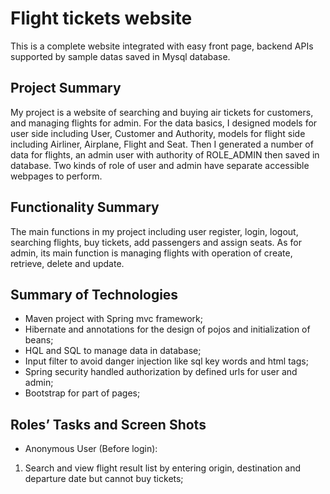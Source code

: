 # Flight tickets website

This is a complete website integrated with easy front page, backend APIs supported by sample datas saved in Mysql database.


## Project Summary
My project is a website of searching and buying air tickets for customers, and managing flights for admin. For the data basics, I designed models for user side including User, Customer and Authority, models for flight side including Airliner, Airplane, Flight and Seat. Then I generated a number of data for flights, an admin user with authority of ROLE_ADMIN then saved in database. Two kinds of role of user and admin have separate accessible webpages to perform.

## Functionality Summary
The main functions in my project including user register, login, logout, searching flights, buy tickets, add passengers and assign seats. As for admin, its main function is managing flights with operation of create, retrieve, delete and update.

## Summary of Technologies
* Maven project with Spring mvc framework;<br>
* Hibernate and annotations for the design of pojos and initialization of beans;<br>
* HQL and SQL to manage data in database;<br>
* Input filter to avoid danger injection like sql key words and html tags;<br>
* Spring security handled authorization by defined urls for user and admin;<br>
* Bootstrap for part of pages;<br>

## Roles’ Tasks and Screen Shots
* Anonymous User (Before login):
1)	Search and view flight result list by entering origin, destination and departure date but cannot buy tickets;
